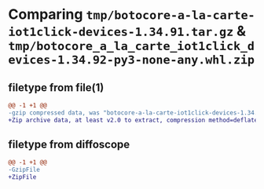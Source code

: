 # Comparing `tmp/botocore-a-la-carte-iot1click-devices-1.34.91.tar.gz` & `tmp/botocore_a_la_carte_iot1click_devices-1.34.92-py3-none-any.whl.zip`

## filetype from file(1)

```diff
@@ -1 +1 @@
-gzip compressed data, was "botocore-a-la-carte-iot1click-devices-1.34.91.tar", last modified: Thu Apr 25 01:03:32 2024, max compression
+Zip archive data, at least v2.0 to extract, compression method=deflate
```

## filetype from diffoscope

```diff
@@ -1 +1 @@
-GzipFile
+ZipFile
```

